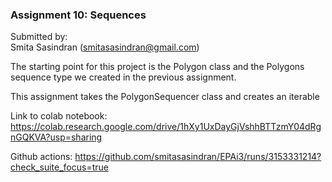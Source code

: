### Assignment 10: Sequences

Submitted by:   
Smita Sasindran (smitasasindran@gmail.com)

The starting point for this project is the Polygon class 
and the Polygons sequence type we created in the previous assignment.

This assignment takes the PolygonSequencer class and creates an iterable

Link to colab notebook: https://colab.research.google.com/drive/1hXy1UxDayGjVshhBTTzmY04dRgnGQKVA?usp=sharing

Github actions: 
https://github.com/smitasasindran/EPAi3/runs/3153331214?check_suite_focus=true

